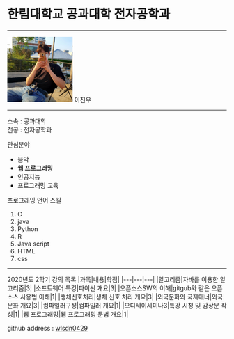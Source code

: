 # 한림대학교 공과대학 전자공학과
---
<img src = 프로필.jpg height = 150 width = 150>
이진우

---

소속 : 공과대학   
전공 : 전자공학과   

관심분야   
* 음악
* **웹 프로그래밍**
* 인공지능
* 프로그래밍 교육

프로그래밍 언어 스킬
1. C
2. java
3. Python
4. R
5. Java script
6. HTML
7. css

----------------

2020년도 2학기 강의 목록
|과목|내용|학점|
|---|---|---|
|알고리즘|자바를 이용한 알고리즘|3|
|소프트웨어 특강|파이썬 개요|3|
|오픈소스SW의 이해|gitgub와 같은 오픈소스 사용법 이해|1|
|생체신호처리|생체 신호 처리 개요|3|
|외국문화와 국제매너|외국 문화 개요|3|
|컴파일러구성|컴파일러 개요|1|
|오디세이세미나3|특강 시청 및 감상문 작성|1|
|웹 프로그래밍|웹 프로그래밍 문법 개요|1|


github address : [wlsdn0429][github]

[github]:http://github.com/wlsdn0429
